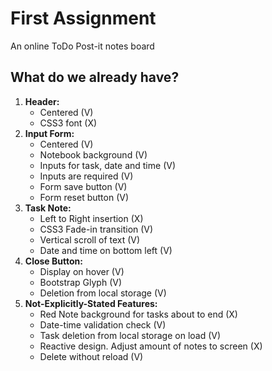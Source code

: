# First Assignment

An online ToDo Post-it notes board

## What do we already have?
1. **Header:**  
    - Centered (V)  
    - CSS3 font (X)  
2. **Input Form:**  
    - Centered (V)
    - Notebook background (V)
    - Inputs for task, date and time (V)
    - Inputs are required (V)
    - Form save button (V)
    - Form reset button (V)
3. **Task Note:**  
    - Left to Right insertion (X)
    - CSS3 Fade-in transition (V)
    - Vertical scroll of text (V)  
    - Date and time on bottom left (V)
4. **Close Button:**
    - Display on hover (V)
    - Bootstrap Glyph (V)
    - Deletion from local storage (V)
5. **Not-Explicitly-Stated Features:**  
    - Red Note background for tasks about to end (X)  
    - Date-time validation check (V)  
    - Task deletion from local storage on load (V)  
    - Reactive design. Adjust amount of notes to screen (X)
    - Delete without reload (V)